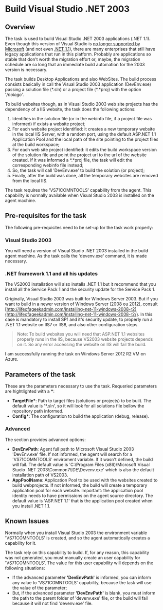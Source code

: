 # Build Visual Studio .NET 2003
## Overview
The task is used to build Visual Studio .NET 2003 applications (.NET 1.1). Even though this version of Visual Studio is [no longer supported by Microsoft](https://support.microsoft.com/en-us/lifecycle/search?sort=PN&alpha=Visual%20Studio) (and not even [.NET 1.1](https://support.microsoft.com/en-us/lifecycle/search?sort=pn&alpha=.net%20framework)), there are many enterprises that still have legacy applications that run in this platform. Probably are applications so stable that don't worth the migration effort or, maybe, the migration schedule are so long that an immediate build automation for the 2003 version is necessary.

The task builds Desktop Applications and also WebSites. The build process consists basically in call the Visual Studio 2003 application (DevEnv.exe) passing a solution file (\*.sln) or a project file (\*.\*proj) with the option '*/nologo*'.

To build websites though, as in Visual Studio 2003 web site projects has the dependency of a IIS website, the task does the following actions:
 1. Identifies in the solution file (or in the webinfo file, if a project file was informed) if exists a website project;
 2. For each website project identified: it creates a new temporary website in the local IIS Server, with a random port, using the default ASP.NET 1.1 Application Pool and the local path of the site pointing to the project files at the build workspace;
 3. For each web site project identified: it edits the build workspace version of the solution file and point the project url to the url of the website created. If it was informed a \*.\*proj file, the task will edit the corresponding webinfo file instead;
 4. So, the task will call 'DevEnv.exe' to build the solution (or project);  
 5. Finally, after the build was done, all the temporary websites are removed from the local IIS. 

The task requires the 'VS71COMNTOOLS' capability from the agent. This capability is normally available when Visual Studio 2003 is installed on the agent machine.  

## Pre-requisites for the task
The following pre-requisites need to be set-up for the task work properly:

### Visual Studio 2003
You will need a version of Visual Studio .NET 2003 installed in the build agent machine. As the task calls the 'devenv.exe' command, it is made necessary.

### .NET framework 1.1 and all his updates
The VS2003 installation will also installs .NET 1.1 but it recommend that you install all the Service Pack 1 and the security update for the Service Pack 1.

Originally, Visual Studio 2003 was built for Windows Server 2003. But if you want to build in a newer version of Windows Server (2008 ou 2012), consult  [http://lifeofageekadmin.com/installing-net-11-windows-2008-r2](http://lifeofageekadmin.com/installing-net-11-windows-2008-r2/). In this case is mandatory to install SP1 and it's security update, to properly run a .NET 1.1 website on IIS7 or IIS8, and also other configuration steps. 

>Note: To build websites you will need that ASP.NET 1.1 websites properly runs in the IIS, because VS2003 website projects depends on it. So any error accessing the website on IIS will fail the build.   

I am successfully running the task on Windows Server 2012 R2 VM on Azure.


## Parameters of the task
These are the parameters necessary to use the task. Requeried parameters are hightlighted with a __*__:
- __TargetFile*__: Path to target files (solutions or projects) to be built. The default value is '*.sln', so it will look for all solutions file bellow the repository path informed.
- __Config*__: The configuration to build the application (debug, release).

### Advanced
The section provides advanced options:
- **DevEnvPath**: Agent full path to Microsoft Visual Studio 2003 'DevEnv.exe' file. If not informed, the agent will search for a 'VS71COMNTOOLS' enviroment variable. If it wasn't defined, the build will fail. The default value is 'C:\\Program Files (x86)\\Microsoft Visual Studio .NET 2003\\Common7\\IDE\\Devenv.exe' which is also the default installation path of VS2003.
- **AppPoolName**: Application Pool to be used with the websites created to build webprojects. If not informed, the build will create a temporary application pool for each website. Important: the application pool identity needs to have permissions on the agent source directory. The default value is 'ASP.NET 1.1' that is the application pool created when you install .NET 1.1.

## Known Issues
Normally when you install Visual Studio 2003 the environment variable 'VS71COMNTOOLS' is created, and so the agent automatically creates a capability for it.

The task rely on this capability to build. If, for any reason, this capability was not generated, you must manually create an user capability for 'VS71COMNTOOLS'.  The value for this user capability will depends on the following situations:
- If the advanced parameter **'DevEnvPath'** is informed, you can inform any value to 'VS71COMNTOOLS' capability, because the task will use the value of the parameter;
- But, if the advanced parameter **'DevEnvPath'** is blank, you must inform the path to the parent folder of 'devenv.exe' file, or the build will fail because it will not find 'devenv.exe' file.  